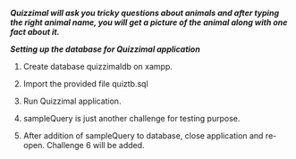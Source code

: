 ***Quizzimal will ask you tricky questions about animals and after typing the right animal name, 
   you will get a picture of the animal along with one fact about it.***

***Setting up the database for Quizzimal application***

1. Create database quizzimaldb on xampp.

2. Import the provided file quiztb.sql

3. Run Quizzimal application.

4. sampleQuery is just another challenge for testing purpose.

5. After addition of sampleQuery to database, close application and re-open. Challenge 6 will be added.